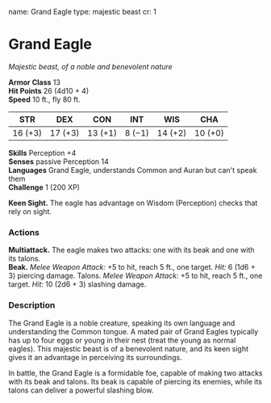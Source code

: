 name: Grand Eagle
type: majestic beast
cr: 1

# Grand Eagle 
_Majestic beast, of a noble and benevolent nature_

**Armor Class** 13    
**Hit Points** 26 (4d10 + 4)    
**Speed** 10 ft., fly 80 ft.

| STR     | DEX     | CON     | INT     | WIS     | CHA     |
|---------|---------|---------|---------|---------|---------|
| 16 (+3) | 17 (+3) | 13 (+1) | 8 (−1)  | 14 (+2) | 10 (+0) |   

**Skills** Perception +4    
**Senses** passive Perception 14    
**Languages** Grand Eagle, understands Common and Auran but can't speak them    
**Challenge** 1 (200 XP) 

**Keen Sight.** The eagle has advantage on Wisdom (Perception) checks that rely on sight. 

### Actions 
**Multiattack.** The eagle makes two attacks: one with its beak and one with its talons.    
**Beak.** _Melee Weapon Attack:_ +5 to hit, reach 5 ft., one target. _Hit:_ 6 (1d6 + 3) piercing damage. Talons. _Melee Weapon Attack:_ +5 to hit, reach 5 ft., one target. _Hit:_ 10 (2d6 + 3) slashing damage. 

### Description
The Grand Eagle is a noble creature, speaking its own language and understanding the Common tongue. A mated pair of Grand Eagles typically has up to four eggs or young in their nest (treat the young as normal eagles). This majestic beast is of a benevolent nature, and its keen sight gives it an advantage in perceiving its surroundings. 

In battle, the Grand Eagle is a formidable foe, capable of making two attacks with its beak and talons. Its beak is capable of piercing its enemies, while its talons can deliver a powerful slashing blow.